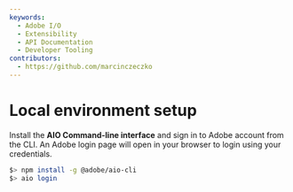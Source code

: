 ```yaml
---
keywords:
  - Adobe I/O
  - Extensibility
  - API Documentation
  - Developer Tooling
contributors: 
  - https://github.com/marcinczeczko 
---
```


# Local environment setup

Install the **AIO Command-line interface** and sign in to Adobe account from the CLI. An Adobe login page will open in
your browser to login using your credentials.

```bash
$> npm install -g @adobe/aio-cli
$> aio login
```